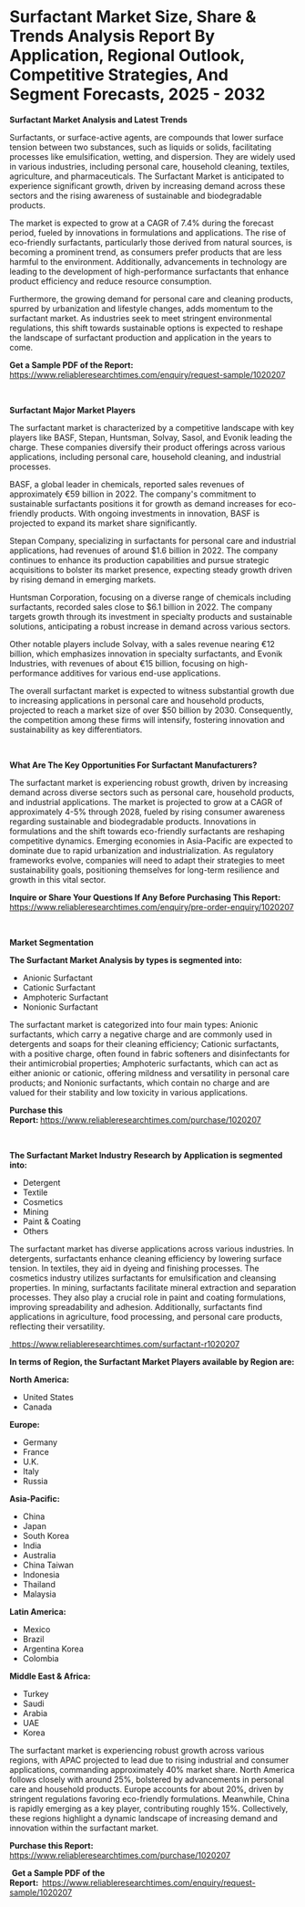 <p><h1>Surfactant Market Size, Share & Trends Analysis Report By Application, Regional Outlook, Competitive Strategies, And Segment Forecasts, 2025 - 2032</h1></p><p><strong>Surfactant Market Analysis and Latest Trends</strong></p>
<p><p>Surfactants, or surface-active agents, are compounds that lower surface tension between two substances, such as liquids or solids, facilitating processes like emulsification, wetting, and dispersion. They are widely used in various industries, including personal care, household cleaning, textiles, agriculture, and pharmaceuticals. The Surfactant Market is anticipated to experience significant growth, driven by increasing demand across these sectors and the rising awareness of sustainable and biodegradable products.</p><p>The market is expected to grow at a CAGR of 7.4% during the forecast period, fueled by innovations in formulations and applications. The rise of eco-friendly surfactants, particularly those derived from natural sources, is becoming a prominent trend, as consumers prefer products that are less harmful to the environment. Additionally, advancements in technology are leading to the development of high-performance surfactants that enhance product efficiency and reduce resource consumption.</p><p>Furthermore, the growing demand for personal care and cleaning products, spurred by urbanization and lifestyle changes, adds momentum to the surfactant market. As industries seek to meet stringent environmental regulations, this shift towards sustainable options is expected to reshape the landscape of surfactant production and application in the years to come.</p></p>
<p><strong>Get a Sample PDF of the Report:&nbsp;</strong> <a href="https://www.reliableresearchtimes.com/enquiry/request-sample/1020207?utm_campaign=2222&utm_medium=2&utm_source=Github&utm_content=ia&utm_term=17042025&utm_id=surfactant">https://www.reliableresearchtimes.com/enquiry/request-sample/1020207</a></p>
<p>&nbsp;</p>
<p><strong>Surfactant Major Market Players</strong></p>
<p><p>The surfactant market is characterized by a competitive landscape with key players like BASF, Stepan, Huntsman, Solvay, Sasol, and Evonik leading the charge. These companies diversify their product offerings across various applications, including personal care, household cleaning, and industrial processes.</p><p>BASF, a global leader in chemicals, reported sales revenues of approximately €59 billion in 2022. The company's commitment to sustainable surfactants positions it for growth as demand increases for eco-friendly products. With ongoing investments in innovation, BASF is projected to expand its market share significantly.</p><p>Stepan Company, specializing in surfactants for personal care and industrial applications, had revenues of around $1.6 billion in 2022. The company continues to enhance its production capabilities and pursue strategic acquisitions to bolster its market presence, expecting steady growth driven by rising demand in emerging markets.</p><p>Huntsman Corporation, focusing on a diverse range of chemicals including surfactants, recorded sales close to $6.1 billion in 2022. The company targets growth through its investment in specialty products and sustainable solutions, anticipating a robust increase in demand across various sectors.</p><p>Other notable players include Solvay, with a sales revenue nearing €12 billion, which emphasizes innovation in specialty surfactants, and Evonik Industries, with revenues of about €15 billion, focusing on high-performance additives for various end-use applications.</p><p>The overall surfactant market is expected to witness substantial growth due to increasing applications in personal care and household products, projected to reach a market size of over $50 billion by 2030. Consequently, the competition among these firms will intensify, fostering innovation and sustainability as key differentiators.</p></p>
<p>&nbsp;</p>
<p><strong>What Are The Key Opportunities For Surfactant Manufacturers?</strong></p>
<p><p>The surfactant market is experiencing robust growth, driven by increasing demand across diverse sectors such as personal care, household products, and industrial applications. The market is projected to grow at a CAGR of approximately 4-5% through 2028, fueled by rising consumer awareness regarding sustainable and biodegradable products. Innovations in formulations and the shift towards eco-friendly surfactants are reshaping competitive dynamics. Emerging economies in Asia-Pacific are expected to dominate due to rapid urbanization and industrialization. As regulatory frameworks evolve, companies will need to adapt their strategies to meet sustainability goals, positioning themselves for long-term resilience and growth in this vital sector.</p></p>
<p><strong>Inquire or Share Your Questions If Any Before Purchasing This Report:</strong> <a href="https://www.reliableresearchtimes.com/enquiry/pre-order-enquiry/1020207?utm_campaign=2222&utm_medium=2&utm_source=Github&utm_content=ia&utm_term=17042025&utm_id=surfactant">https://www.reliableresearchtimes.com/enquiry/pre-order-enquiry/1020207</a></p>
<p>&nbsp;</p>
<p><strong>Market Segmentation</strong></p>
<p><strong>The Surfactant Market Analysis by types is segmented into:</strong></p>
<p><ul><li>Anionic Surfactant</li><li>Cationic Surfactant</li><li>Amphoteric Surfactant</li><li>Nonionic Surfactant</li></ul></p>
<p><p>The surfactant market is categorized into four main types: Anionic surfactants, which carry a negative charge and are commonly used in detergents and soaps for their cleaning efficiency; Cationic surfactants, with a positive charge, often found in fabric softeners and disinfectants for their antimicrobial properties; Amphoteric surfactants, which can act as either anionic or cationic, offering mildness and versatility in personal care products; and Nonionic surfactants, which contain no charge and are valued for their stability and low toxicity in various applications.</p></p>
<p><strong>Purchase this Report:&nbsp;</strong><a href="https://www.reliableresearchtimes.com/purchase/1020207?utm_campaign=2222&utm_medium=2&utm_source=Github&utm_content=ia&utm_term=17042025&utm_id=surfactant">https://www.reliableresearchtimes.com/purchase/1020207</a></p>
<p>&nbsp;</p>
<p><strong>The Surfactant Market Industry Research by Application is segmented into:</strong></p>
<p><ul><li>Detergent</li><li>Textile</li><li>Cosmetics</li><li>Mining</li><li>Paint & Coating</li><li>Others</li></ul></p>
<p><p>The surfactant market has diverse applications across various industries. In detergents, surfactants enhance cleaning efficiency by lowering surface tension. In textiles, they aid in dyeing and finishing processes. The cosmetics industry utilizes surfactants for emulsification and cleansing properties. In mining, surfactants facilitate mineral extraction and separation processes. They also play a crucial role in paint and coating formulations, improving spreadability and adhesion. Additionally, surfactants find applications in agriculture, food processing, and personal care products, reflecting their versatility.</p></p>
<p><a href="https://www.reliableresearchtimes.com/surfactant-r1020207?utm_campaign=2222&utm_medium=2&utm_source=Github&utm_content=ia&utm_term=17042025&utm_id=surfactant">&nbsp;https://www.reliableresearchtimes.com/surfactant-r1020207</a></p>
<p><strong>In terms of Region, the Surfactant Market Players available by Region are:</strong></p>
<p>
    <p> <strong> North America: </strong>
        <ul>
            <li>United States</li>
            <li>Canada</li>
        </ul>
        </p> 
    <p> <strong> Europe: </strong>
        <ul>
            <li>Germany</li>
            <li>France</li>
            <li>U.K.</li>
            <li>Italy</li>
            <li>Russia</li>
        </ul>
        </p> 
    <p> <strong> Asia-Pacific: </strong>
        <ul>
            <li>China</li>
            <li>Japan</li>
            <li>South Korea</li>
            <li>India</li>
            <li>Australia</li>
            <li>China Taiwan</li>
            <li>Indonesia</li>
            <li>Thailand</li>
            <li>Malaysia</li>
        </ul>
        </p> 
    <p> <strong> Latin America: </strong>
        <ul>
            <li>Mexico</li>
            <li>Brazil</li>
            <li>Argentina Korea</li>
            <li>Colombia</li>
        </ul>
        </p> 
    <p> <strong> Middle East & Africa: </strong>
        <ul>
            <li>Turkey</li>
            <li>Saudi</li>
            <li>Arabia</li>
            <li>UAE</li>
            <li>Korea</li>
        </ul>
    </p>
    </p>
<p><p>The surfactant market is experiencing robust growth across various regions, with APAC projected to lead due to rising industrial and consumer applications, commanding approximately 40% market share. North America follows closely with around 25%, bolstered by advancements in personal care and household products. Europe accounts for about 20%, driven by stringent regulations favoring eco-friendly formulations. Meanwhile, China is rapidly emerging as a key player, contributing roughly 15%. Collectively, these regions highlight a dynamic landscape of increasing demand and innovation within the surfactant market.</p></p>
<p><strong>Purchase this Report: </strong><a href="https://www.reliableresearchtimes.com/purchase/1020207?utm_campaign=2222&utm_medium=2&utm_source=Github&utm_content=ia&utm_term=17042025&utm_id=surfactant">https://www.reliableresearchtimes.com/purchase/1020207</a></p>
<p>&nbsp;<strong>Get a Sample PDF of the Report:&nbsp;&nbsp;</strong><a href="https://www.reliableresearchtimes.com/enquiry/request-sample/1020207?utm_campaign=2222&utm_medium=2&utm_source=Github&utm_content=ia&utm_term=17042025&utm_id=surfactant">https://www.reliableresearchtimes.com/enquiry/request-sample/1020207</a></p>
<p><strong></strong></p>
<p><p></p><p></p><p></p></p>